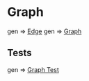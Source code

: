 # Graph

gen => [Edge](src/edge.ts)
gen => [Graph](src/graph.ts)


## Tests

gen => [Graph Test](tests/graph.test.ts)
